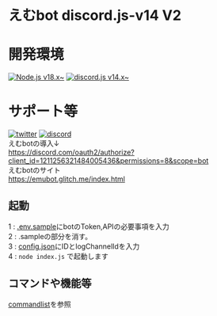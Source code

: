 # えむbot discord.js-v14 V2

# 開発環境
[![Node.js v18.x\~](https://img.shields.io/badge/-node.js%20v18.x~-black.svg?logo=node.js&style=for-the-badge)](https://github.com/nodejs/node)
[![discord.js v14.x\~](https://img.shields.io/badge/-discord.js%20v14.x~-black.svg?logo=discord&style=for-the-badge)](https://www.npmjs.com/package/discord.js)

# サポート等
[![twitter](https://img.shields.io/badge/-twitter-black.svg?logo=x&style=for-the-badge)](https://twitter.com/ryo_001339) 
[![discord](https://img.shields.io/badge/-discord-black.svg?logo=discord&style=for-the-badge)](https://discord.gg/rwh6TvphJ9) 
<br>
えむbotの導入↓<br>
https://discord.com/oauth2/authorize?client_id=1211256321484005436&permissions=8&scope=bot<br>
えむbotのサイト<br>
https://emubot.glitch.me/index.html
## 起動
1 : [.env.sample](.env.sample)にbotのToken,APIの必要事項を入力<br>
2 : .sampleの部分を消す。<br>
3 : [config.json](lib/data/config.json)にIDとlogChannelIdを入力<br>
4 : ```node index.js``` で起動します
## コマンドや機能等
[commandlist](READCOMMANDS.md)を参照
